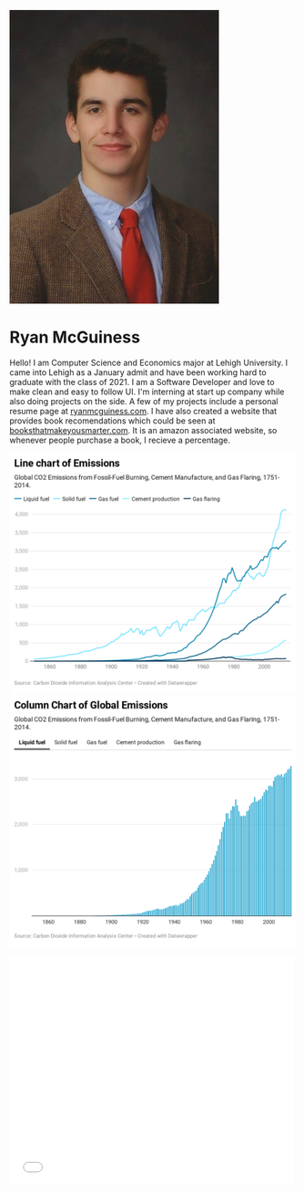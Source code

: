 ![Profile Photo](./img_profile.jpg)
# Ryan McGuiness
Hello! I am Computer Science and Economics major at Lehigh University.
I came into Lehigh as a January admit and have been working hard to graduate with the class of 2021.
	I am a Software Developer and love to make clean and easy to follow UI. 
I'm interning at start up company while also doing projects on the side. 
A few of my projects include a personal resume page at [ryanmcguiness.com](https://ryanmcguiness.com). 
I have also created a website that provides book recomendations which could be seen at [booksthatmakeyousmarter.com](https://booksthatmakeyousmarter.com). It is an amazon associated website, so whenever people purchase a book, I recieve a percentage.

![line graph](emissions-.png)
![column graph](columnChart.png)



<div class="embed-container">
<iframe width="500" height="400" frameborder="0" scrolling="no" marginheight="0" marginwidth="0" title="BLM Movement" src="//lu.maps.arcgis.com/apps/Embed/index.html?webmap=5f390d2037fd44c597c48152b7722d36&extent=-135.4639,21.5808,-41.7725,57.2582&zoom=true&previewImage=true&scale=true&disable_scroll=true&theme=dark">
</iframe>
</div> 




